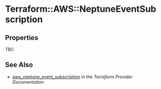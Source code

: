 # Terraform::AWS::NeptuneEventSubscription



## Properties

TBC

## See Also

* [aws_neptune_event_subscription](https://www.terraform.io/docs/providers/aws/r/neptune_event_subscription.html) in the _Terraform Provider Documentation_
